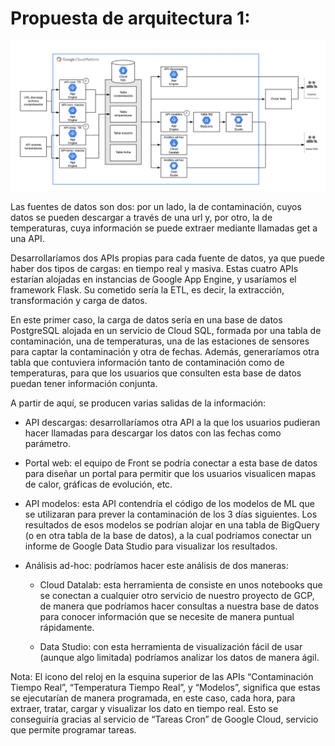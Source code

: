 # Propuesta de arquitectura 1:

![Flujo-1](https://github.com/alonsopdani/madrid-polution-analysis/blob/master/images/Flujo-1.png)

Las fuentes de datos son dos: por un lado, la de contaminación, cuyos datos se pueden descargar a través de una url y, por otro, la de temperaturas, cuya información se puede extraer mediante llamadas get a una API.

Desarrollaríamos dos APIs propias para cada fuente de datos, ya que puede haber dos tipos de cargas: en tiempo real y masiva. Estas cuatro APIs estarían alojadas en instancias de Google App Engine, y usaríamos el framework Flask. Su cometido sería la ETL, es decir, la extracción, transformación y carga de datos.

En este primer caso, la carga de datos sería en una base de datos PostgreSQL alojada en un servicio de Cloud SQL, formada por una tabla de contaminación, una de temperaturas, una de las estaciones de sensores para captar la contaminación y otra de fechas. Además, generaríamos otra tabla que contuviera información tanto de contaminación como de temperaturas, para que los usuarios que consulten esta base de datos puedan tener información conjunta.

A partir de aquí, se producen varias salidas de la información:

* API descargas: desarrollaríamos otra API a la que los usuarios pudieran hacer llamadas para descargar los datos con las fechas como parámetro.

* Portal web: el equipo de Front se podría conectar a esta base de datos para diseñar un portal para permitir que los usuarios visualicen mapas de calor, gráficas de evolución, etc.

* API modelos: esta API contendría el código de los modelos de ML que se utilizaran para prever la contaminación de los 3 días siguientes. Los resultados de esos modelos se podrían alojar en una tabla de BigQuery (o en otra tabla de la base de datos), a la cual podríamos conectar un informe de Google Data Studio para visualizar los resultados.

* Análisis ad-hoc: podríamos hacer este análisis de dos maneras:

	* Cloud Datalab: esta herramienta de consiste en unos notebooks que se conectan a cualquier otro servicio de nuestro proyecto de GCP, de manera que podríamos hacer consultas a nuestra base de datos para conocer información que se necesite de manera puntual rápidamente.

	* Data Studio: con esta herramienta de visualización fácil de usar (aunque algo limitada) podríamos analizar los datos de manera ágil.

Nota: El icono del reloj en la esquina superior de las APIs “Contaminación Tiempo Real”, “Temperatura Tiempo Real”, y “Modelos”, significa que estas se ejecutarían de manera programada, en este caso, cada hora, para extraer, tratar, cargar y visualizar los dato en tiempo real. Esto se conseguiría gracias al servicio de “Tareas Cron” de Google Cloud, servicio que permite programar tareas.
